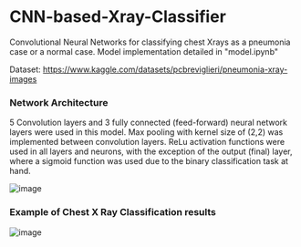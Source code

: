 # CNN-based-Xray-Classifier
Convolutional Neural Networks for classifying chest Xrays as a pneumonia case or a normal case. Model implementation detailed in "model.ipynb"

Dataset: https://www.kaggle.com/datasets/pcbreviglieri/pneumonia-xray-images


### Network Architecture


5 Convolution layers and 3 fully connected (feed-forward) neural network layers were used in this model. Max pooling with kernel size of (2,2) was implemented between convolution layers. ReLu activation functions were used in all layers and neurons, with the exception of the output (final) layer, where a sigmoid function was used due to the binary classification task at hand. 


![image](https://github.com/BrandonTayKaiheng/CNN-based-Xray-Classifier/assets/115394445/2f660c4f-7f7e-4370-9ea5-628342c0055e)



### Example of Chest X Ray Classification results 
![image](https://github.com/BrandonTayKaiheng/CNN-based-Xray-Classifier/assets/115394445/2f14ec52-bca2-43d0-9331-0dd549b70851)

